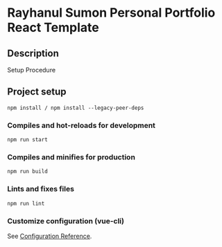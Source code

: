 # Rayhanul Sumon Personal Portfolio React Template

## Description

Setup Procedure 
 
## Project setup

```
npm install / npm install --legacy-peer-deps 
``` 

### Compiles and hot-reloads for development

```
npm run start 
```

### Compiles and minifies for production

```
npm run build 
```
 
### Lints and fixes files 

```
npm run lint
```

### Customize configuration (vue-cli)

See [Configuration Reference](https://cli.vuejs.org/config/).
